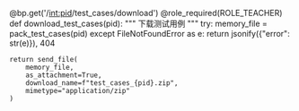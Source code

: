 @bp.get('/<int:pid>/test_cases/download')
@role_required(ROLE_TEACHER)
def download_test_cases(pid):
    """
    下载测试用例
    """
    try:
        memory_file = pack_test_cases(pid)
    except FileNotFoundError as e:
        return jsonify({"error": str(e)}), 404

    return send_file(
        memory_file,
        as_attachment=True,
        download_name=f"test_cases_{pid}.zip",
        mimetype="application/zip"
    )